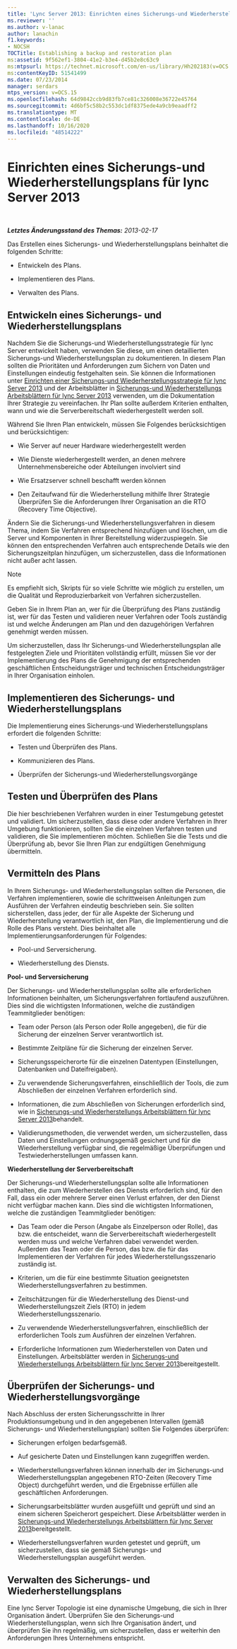 ```yaml
---
title: 'Lync Server 2013: Einrichten eines Sicherungs-und Wiederherstellungsplans'
ms.reviewer: ''
ms.author: v-lanac
author: lanachin
f1.keywords:
- NOCSH
TOCTitle: Establishing a backup and restoration plan
ms:assetid: 9f562ef1-3804-41e2-b3e4-d45b2e8c63c9
ms:mtpsurl: https://technet.microsoft.com/en-us/library/Hh202183(v=OCS.15)
ms:contentKeyID: 51541499
ms.date: 07/23/2014
manager: serdars
mtps_version: v=OCS.15
ms.openlocfilehash: 64d9842ccb9d83fb7ce81c326008e36722e45764
ms.sourcegitcommit: 4d6bf5c58b2c553dc1df8375ede4a9cb9eaadff2
ms.translationtype: MT
ms.contentlocale: de-DE
ms.lasthandoff: 10/16/2020
ms.locfileid: "48514222"
---
```

# <a name="establishing-a-backup-and-restoration-plan-for-lync-server-2013"></a>Einrichten eines Sicherungs-und Wiederherstellungsplans für lync Server 2013

<div data-xmlns="http://www.w3.org/1999/xhtml">

<div class="topic" data-xmlns="http://www.w3.org/1999/xhtml" data-msxsl="urn:schemas-microsoft-com:xslt" data-cs="https://msdn.microsoft.com/">

<div data-asp="https://msdn2.microsoft.com/asp">



</div>

<div id="mainSection">

<div id="mainBody">

<span> </span>

_**Letztes Änderungsstand des Themas:** 2013-02-17_

Das Erstellen eines Sicherungs- und Wiederherstellungsplans beinhaltet die folgenden Schritte:

  - Entwickeln des Plans.

  - Implementieren des Plans.

  - Verwalten des Plans.

<div>

## <a name="developing-a-backup-and-restoration-plan"></a>Entwickeln eines Sicherungs- und Wiederherstellungsplans

Nachdem Sie die Sicherungs-und Wiederherstellungsstrategie für lync Server entwickelt haben, verwenden Sie diese, um einen detaillierten Sicherungs-und Wiederherstellungsplan zu dokumentieren. In diesem Plan sollten die Prioritäten und Anforderungen zum Sichern von Daten und Einstellungen eindeutig festgehalten sein. Sie können die Informationen unter [Einrichten einer Sicherungs-und Wiederherstellungsstrategie für lync Server 2013](lync-server-2013-establishing-a-backup-and-restoration-strategy.md) und der Arbeitsblätter in [Sicherungs-und Wiederherstellungs Arbeitsblättern für lync Server 2013](lync-server-2013-backup-and-restoration-worksheets.md) verwenden, um die Dokumentation Ihrer Strategie zu vereinfachen. Ihr Plan sollte außerdem Kriterien enthalten, wann und wie die Serverbereitschaft wiederhergestellt werden soll.

Während Sie Ihren Plan entwickeln, müssen Sie Folgendes berücksichtigen und berücksichtigen:

  - Wie Server auf neuer Hardware wiederhergestellt werden

  - Wie Dienste wiederhergestellt werden, an denen mehrere Unternehmensbereiche oder Abteilungen involviert sind

  - Wie Ersatzserver schnell beschafft werden können

  - Den Zeitaufwand für die Wiederherstellung mithilfe Ihrer Strategie Überprüfen Sie die Anforderungen Ihrer Organisation an die RTO (Recovery Time Objective).

Ändern Sie die Sicherungs-und Wiederherstellungsverfahren in diesem Thema, indem Sie Verfahren entsprechend hinzufügen und löschen, um die Server und Komponenten in Ihrer Bereitstellung widerzuspiegeln. Sie können den entsprechenden Verfahren auch entsprechende Details wie den Sicherungszeitplan hinzufügen, um sicherzustellen, dass die Informationen nicht außer acht lassen.

<div>


> [!NOTE]  
> Es empfiehlt sich, Skripts für so viele Schritte wie möglich zu erstellen, um die Qualität und Reproduzierbarkeit von Verfahren sicherzustellen.



</div>

Geben Sie in Ihrem Plan an, wer für die Überprüfung des Plans zuständig ist, wer für das Testen und validieren neuer Verfahren oder Tools zuständig ist und welche Änderungen am Plan und den dazugehörigen Verfahren genehmigt werden müssen.

Um sicherzustellen, dass Ihr Sicherungs-und Wiederherstellungsplan alle festgelegten Ziele und Prioritäten vollständig erfüllt, müssen Sie vor der Implementierung des Plans die Genehmigung der entsprechenden geschäftlichen Entscheidungsträger und technischen Entscheidungsträger in Ihrer Organisation einholen.

</div>

<div>

## <a name="implementing-the-backup-and-restoration-plan"></a>Implementieren des Sicherungs- und Wiederherstellungsplans

Die Implementierung eines Sicherungs-und Wiederherstellungsplans erfordert die folgenden Schritte:

  - Testen und Überprüfen des Plans.

  - Kommunizieren des Plans.

  - Überprüfen der Sicherungs-und Wiederherstellungsvorgänge

<div>

## <a name="testing-and-validating-the-plan"></a>Testen und Überprüfen des Plans

Die hier beschriebenen Verfahren wurden in einer Testumgebung getestet und validiert. Um sicherzustellen, dass diese oder andere Verfahren in Ihrer Umgebung funktionieren, sollten Sie die einzelnen Verfahren testen und validieren, die Sie implementieren möchten. Schließen Sie die Tests und die Überprüfung ab, bevor Sie Ihren Plan zur endgültigen Genehmigung übermitteln.

</div>

<div>

## <a name="communicating-the-plan"></a>Vermitteln des Plans

In Ihrem Sicherungs- und Wiederherstellungsplan sollten die Personen, die Verfahren implementieren, sowie die schrittweisen Anleitungen zum Ausführen der Verfahren eindeutig beschrieben sein. Sie sollten sicherstellen, dass jeder, der für alle Aspekte der Sicherung und Wiederherstellung verantwortlich ist, den Plan, die Implementierung und die Rolle des Plans versteht. Dies beinhaltet alle Implementierungsanforderungen für Folgendes:

  - Pool-und Serversicherung.

  - Wiederherstellung des Diensts.

**Pool- und Serversicherung**

Der Sicherungs- und Wiederherstellungsplan sollte alle erforderlichen Informationen beinhalten, um Sicherungsverfahren fortlaufend auszuführen. Dies sind die wichtigsten Informationen, welche die zuständigen Teammitglieder benötigen:

  - Team oder Person (als Person oder Rolle angegeben), die für die Sicherung der einzelnen Server verantwortlich ist.

  - Bestimmte Zeitpläne für die Sicherung der einzelnen Server.

  - Sicherungsspeicherorte für die einzelnen Datentypen (Einstellungen, Datenbanken und Dateifreigaben).

  - Zu verwendende Sicherungsverfahren, einschließlich der Tools, die zum Abschließen der einzelnen Verfahren erforderlich sind.

  - Informationen, die zum Abschließen von Sicherungen erforderlich sind, wie in [Sicherungs-und Wiederherstellungs Arbeitsblättern für lync Server 2013](lync-server-2013-backup-and-restoration-worksheets.md)behandelt.

  - Validierungsmethoden, die verwendet werden, um sicherzustellen, dass Daten und Einstellungen ordnungsgemäß gesichert und für die Wiederherstellung verfügbar sind, die regelmäßige Überprüfungen und Testwiederherstellungen umfassen kann.

**Wiederherstellung der Serverbereitschaft**

Der Sicherungs-und Wiederherstellungsplan sollte alle Informationen enthalten, die zum Wiederherstellen des Diensts erforderlich sind, für den Fall, dass ein oder mehrere Server einen Verlust erfahren, der den Dienst nicht verfügbar machen kann. Dies sind die wichtigsten Informationen, welche die zuständigen Teammitglieder benötigen:

  - Das Team oder die Person (Angabe als Einzelperson oder Rolle), das bzw. die entscheidet, wann die Serverbereitschaft wiederhergestellt werden muss und welche Verfahren dabei verwendet werden. Außerdem das Team oder die Person, das bzw. die für das Implementieren der Verfahren für jedes Wiederherstellungsszenario zuständig ist.

  - Kriterien, um die für eine bestimmte Situation geeignetsten Wiederherstellungsverfahren zu bestimmen.

  - Zeitschätzungen für die Wiederherstellung des Dienst-und Wiederherstellungszeit Ziels (RTO) in jedem Wiederherstellungsszenario.

  - Zu verwendende Wiederherstellungsverfahren, einschließlich der erforderlichen Tools zum Ausführen der einzelnen Verfahren.

  - Erforderliche Informationen zum Wiederherstellen von Daten und Einstellungen. Arbeitsblätter werden in [Sicherungs-und Wiederherstellungs Arbeitsblättern für lync Server 2013](lync-server-2013-backup-and-restoration-worksheets.md)bereitgestellt.

</div>

<div>

## <a name="validating-backup-and-restoration-operations"></a>Überprüfen der Sicherungs- und Wiederherstellungsvorgänge

Nach Abschluss der ersten Sicherungsschritte in Ihrer Produktionsumgebung und in den angegebenen Intervallen (gemäß Sicherungs- und Wiederherstellungsplan) sollten Sie Folgendes überprüfen:

  - Sicherungen erfolgen bedarfsgemäß.

  - Auf gesicherte Daten und Einstellungen kann zugegriffen werden.

  - Wiederherstellungsverfahren können innerhalb der im Sicherungs-und Wiederherstellungsplan angegebenen RTO-Zeiten (Recovery Time Object) durchgeführt werden, und die Ergebnisse erfüllen alle geschäftlichen Anforderungen.

  - Sicherungsarbeitsblätter wurden ausgefüllt und geprüft und sind an einem sicheren Speicherort gespeichert. Diese Arbeitsblätter werden in [Sicherungs-und Wiederherstellungs Arbeitsblättern für lync Server 2013](lync-server-2013-backup-and-restoration-worksheets.md)bereitgestellt.

  - Wiederherstellungsverfahren wurden getestet und geprüft, um sicherzustellen, dass sie gemäß Sicherungs- und Wiederherstellungsplan ausgeführt werden.

</div>

</div>

<div>

## <a name="maintaining-the-backup-and-restoration-plan"></a>Verwalten des Sicherungs- und Wiederherstellungsplans

Eine lync Server Topologie ist eine dynamische Umgebung, die sich in Ihrer Organisation ändert. Überprüfen Sie den Sicherungs-und Wiederherstellungsplan, wenn sich Ihre Organisation ändert, und überprüfen Sie ihn regelmäßig, um sicherzustellen, dass er weiterhin den Anforderungen Ihres Unternehmens entspricht.

</div>

</div>

<span> </span>

</div>

</div>

</div>

